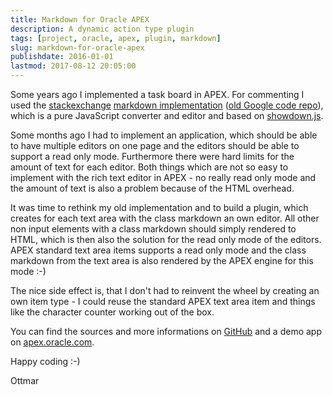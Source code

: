 ```yaml
---
title: Markdown for Oracle APEX
description: A dynamic action type plugin
tags: [project, oracle, apex, plugin, markdown]
slug: markdown-for-oracle-apex
publishdate: 2016-01-01
lastmod: 2017-08-12 20:05:00
---
```


Some years ago I implemented a task board in APEX. For commenting I used the [stackexchange][1] [markdown implementation][2] ([old Google code repo][3]), which is a pure JavaScript converter and editor and based on [showdown.js][4].

Some months ago I had to implement an application, which should be able to have multiple editors on one page and the editors should be able to support a read only mode. Furthermore there were hard limits for the amount of text for each editor. Both things which are not so easy to implement with the rich text editor in APEX - no really read only mode and the amount of text is also a problem because of the HTML overhead.

It was time to rethink my old implementation and to build a plugin, which creates for each text area with the class markdown an own editor. All other non input elements with a class markdown should simply rendered to HTML, which is then also the solution for the read only mode of the editors. APEX standard text area items supports a read only mode and the class markdown from the text area is also rendered by the APEX engine for this mode :-)

The nice side effect is, that I don't had to reinvent the wheel by creating an own item type - I could reuse the standard APEX text area item and things like the character counter working out of the box.

You can find the sources and more informations on [GitHub][5] and a demo app on [apex.oracle.com][6].

Happy coding :-)

Ottmar

[1]: https://stackexchange.github.io
[2]: https://github.com/balpha/pagedown
[3]: https://code.google.com/archive/p/pagedown/
[4]: https://github.com/showdownjs/showdown
[5]: https://github.com/ogobrecht/markdown-apex-plugin
[6]: https://apex.oracle.com/pls/apex/f?p=66154
